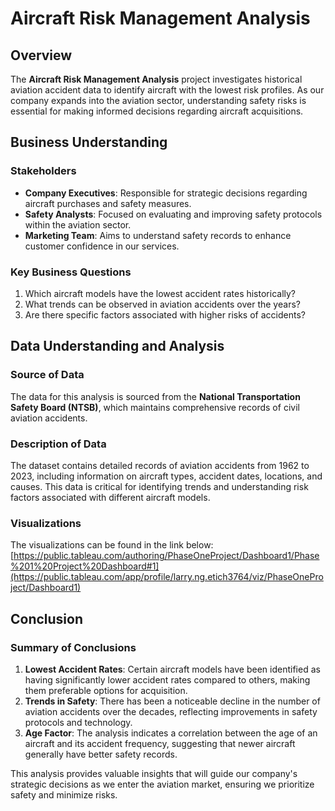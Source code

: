 # Aircraft Risk Management Analysis

## Overview

The **Aircraft Risk Management Analysis** project investigates historical aviation accident data to identify aircraft with the lowest risk profiles. As our company expands into the aviation sector, understanding safety risks is essential for making informed decisions regarding aircraft acquisitions.

## Business Understanding

### Stakeholders

- **Company Executives**: Responsible for strategic decisions regarding aircraft purchases and safety measures.
- **Safety Analysts**: Focused on evaluating and improving safety protocols within the aviation sector.
- **Marketing Team**: Aims to understand safety records to enhance customer confidence in our services.

### Key Business Questions

1. Which aircraft models have the lowest accident rates historically?
2. What trends can be observed in aviation accidents over the years?
3. Are there specific factors associated with higher risks of accidents?

## Data Understanding and Analysis

### Source of Data

The data for this analysis is sourced from the **National Transportation Safety Board (NTSB)**, which maintains comprehensive records of civil aviation accidents.

### Description of Data

The dataset contains detailed records of aviation accidents from 1962 to 2023, including information on aircraft types, accident dates, locations, and causes. This data is critical for identifying trends and understanding risk factors associated with different aircraft models.

### Visualizations
The visualizations can be found in the link below:
[https://public.tableau.com/authoring/PhaseOneProject/Dashboard1/Phase%201%20Project%20Dashboard#1](https://public.tableau.com/app/profile/larry.ng.etich3764/viz/PhaseOneProject/Dashboard1)

## Conclusion

### Summary of Conclusions

1. **Lowest Accident Rates**: Certain aircraft models have been identified as having significantly lower accident rates compared to others, making them preferable options for acquisition.
2. **Trends in Safety**: There has been a noticeable decline in the number of aviation accidents over the decades, reflecting improvements in safety protocols and technology.
3. **Age Factor**: The analysis indicates a correlation between the age of an aircraft and its accident frequency, suggesting that newer aircraft generally have better safety records.

This analysis provides valuable insights that will guide our company's strategic decisions as we enter the aviation market, ensuring we prioritize safety and minimize risks.
